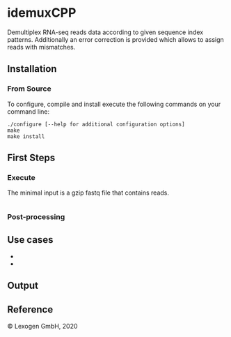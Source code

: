 
# idemuxCPP
Demultiplex RNA-seq reads data according to given sequence index patterns.
Additionally an error correction is provided which allows to assign reads with mismatches.


## Installation

### From Source
To configure, compile and install execute the following commands on your command line:
```
./configure [--help for additional configuration options]
make
make install
```



## First Steps

### Execute
The minimal input is a gzip fastq file that contains reads.
```
```

### Post-processing

## Use cases

- 
- 

## Output


## Reference


&copy; Lexogen GmbH, 2020

